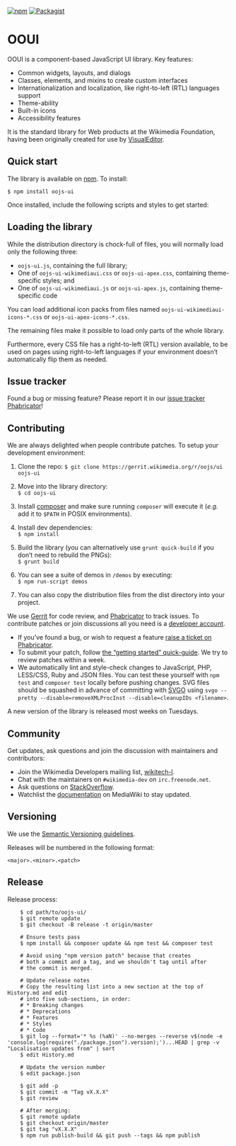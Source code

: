 [![npm](https://img.shields.io/npm/v/oojs-ui.svg?style=flat)](https://www.npmjs.com/package/oojs-ui) [![Packagist](https://img.shields.io/packagist/v/oojs/oojs-ui.svg?style=flat)](https://packagist.org/packages/oojs/oojs-ui)

OOUI
====

OOUI is a component-based JavaScript UI library. Key features:

-   Common widgets, layouts, and dialogs
-   Classes, elements, and mixins to create custom interfaces
-   Internationalization and localization, like right-to-left (RTL) languages support
-   Theme-ability
-   Built-in icons
-   Accessibility features

It is the standard library for Web products at the Wikimedia Foundation, having been originally created for use by [VisualEditor](https://www.mediawiki.org/wiki/VisualEditor).

Quick start
-----------

The library is available on [npm](https://www.npmjs.com/package/oojs-ui). To install:

    $ npm install oojs-ui

Once installed, include the following scripts and styles to get started:






Loading the library
-------------------

While the distribution directory is chock-full of files, you will normally load only the following three:

-   `oojs-ui.js`, containing the full library;
-   One of `oojs-ui-wikimediaui.css` or `oojs-ui-apex.css`, containing theme-specific styles; and
-   One of `oojs-ui-wikimediaui.js` or `oojs-ui-apex.js`, containing theme-specific code

You can load additional icon packs from files named `oojs-ui-wikimediaui-icons-*.css` or `oojs-ui-apex-icons-*.css`.

The remaining files make it possible to load only parts of the whole library.

Furthermore, every CSS file has a right-to-left (RTL) version available, to be used on pages using right-to-left languages if your environment doesn’t automatically flip them as needed.

Issue tracker
-------------

Found a bug or missing feature? Please report it in our [issue tracker Phabricator](https://phabricator.wikimedia.org/maniphest/task/edit/form/1/?projects=PHID-PROJ-dgmoevjqeqlerleqzzx5)!

Contributing
------------

We are always delighted when people contribute patches. To setup your development environment:

1.  Clone the repo: `$ git clone https://gerrit.wikimedia.org/r/oojs/ui oojs-ui`

2.  Move into the library directory:  
    `$ cd oojs-ui`

3.  Install [composer](https://getcomposer.org/download/) and make sure running `composer` will execute it (*e.g.* add it to `$PATH` in POSIX environments).

4.  Install dev dependencies:  
    `$ npm install`

5.  Build the library (you can alternatively use `grunt quick-build` if you don’t need to rebuild the PNGs):  
    `$ grunt build`

6.  You can see a suite of demos in `/demos` by executing:  
    `$ npm run-script demos`

7.  You can also copy the distribution files from the dist directory into your project.

We use [Gerrit](https://gerrit.wikimedia.org/) for code review, and [Phabricator](https://phabricator.wikimedia.org) to track issues. To contribute patches or join discussions all you need is a [developer account](https://wikitech.wikimedia.org/w/index.php?title=Special:CreateAccount&returnto=Help%3AGetting+Started).

-   If you’ve found a bug, or wish to request a feature [raise a ticket on Phabricator](https://phabricator.wikimedia.org/maniphest/task/edit/form/1/?projects=PHID-PROJ-dgmoevjqeqlerleqzzx5).
-   To submit your patch, follow [the “getting started” quick-guide](https://www.mediawiki.org/wiki/Gerrit/Getting_started). We try to review patches within a week.
-   We automatically lint and style-check changes to JavaScript, PHP, LESS/CSS, Ruby and JSON files. You can test these yourself with `npm test` and `composer test` locally before pushing changes. SVG files should be squashed in advance of committing with [SVGO](https://github.com/svg/svgo) using `svgo --pretty --disable=removeXMLProcInst --disable=cleanupIDs <filename>`.

A new version of the library is released most weeks on Tuesdays.

Community
---------

Get updates, ask questions and join the discussion with maintainers and contributors:

-   Join the Wikimedia Developers mailing list, [wikitech-l](https://lists.wikimedia.org/mailman/listinfo/wikitech-l).
-   Chat with the maintainers on `#wikimedia-dev` on `irc.freenode.net`.
-   Ask questions on [StackOverflow](https://stackoverflow.com/tags/oojs-ui/info).
-   Watchlist the [documentation](https://www.mediawiki.org/wiki/OOUI) on MediaWiki to stay updated.

Versioning
----------

We use the [Semantic Versioning guidelines](http://semver.org/).

Releases will be numbered in the following format:

`<major>.<minor>.<patch>`

Release
-------

Release process:


        $ cd path/to/oojs-ui/
        $ git remote update
        $ git checkout -B release -t origin/master

        # Ensure tests pass
        $ npm install && composer update && npm test && composer test

        # Avoid using "npm version patch" because that creates
        # both a commit and a tag, and we shouldn't tag until after
        # the commit is merged.

        # Update release notes
        # Copy the resulting list into a new section at the top of History.md and edit
        # into five sub-sections, in order:
        # * Breaking changes
        # * Deprecations
        # * Features
        # * Styles
        # * Code
        $ git log --format='* %s (%aN)' --no-merges --reverse v$(node -e 'console.log(require("./package.json").version);')...HEAD | grep -v "Localisation updates from" | sort
        $ edit History.md

        # Update the version number
        $ edit package.json

        $ git add -p
        $ git commit -m "Tag vX.X.X"
        $ git review

        # After merging:
        $ git remote update
        $ git checkout origin/master
        $ git tag "vX.X.X"
        $ npm run publish-build && git push --tags && npm publish

